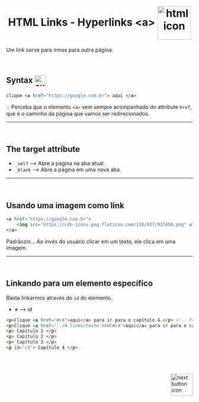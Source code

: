 <h1 align="center">
    HTML Links - Hyperlinks <strong>&lt;a&gt;</strong>
    <img src="https://cdn-icons-png.flaticon.com/512/2696/2696513.png" alt="html icon" width="90px" align="center" >
</h1>

Um link serve para irmos para outra página.

<br>

## Syntax <img src="https://cdn-icons-png.flaticon.com/512/1442/1442581.png" alt="curly braces icon" width="30px" align="center">
```html
clique <a href="https://google.com.br"> aqui </a>
```

:bulb: Perceba que o elemento `<a>` vem sempre acompanhado do attribute `href`, que é o caminho da página que vamos ser redirecionados.

<hr>
<br>

## The target attribute

- `_self` --> Abre a página na aba atual.
- `_blank` --> Abre a página em uma nova aba.


<hr>
<br>

## Usando uma imagem como link

```html
<a href="https://google.com.br">
    <img src="https://cdn-icons-png.flaticon.com/128/937/937456.png" alt="imagem" height="30px">
</a>
```

Padrãozin... Ao invés do usuário clicar em um texto, ele clica em uma imagem.


<hr>
<br>

## Linkando para um elemento específico
Basta linkarmos através do `id` do elemento.

- `#` --> id

```html
<p>Clique <a href="#c4">aqui</a> para ir para o capítulo 4.</p> <!-- Passando o caminho relativo -->
<p>Clique <a href="../4.links/teste.html#c4">aqui</a> para ir para o capítulo 4.</p> <!-- Passando o caminho absolute -->
<p> Capítulo 1 </p>
<p> Capítulo 2 </p>
<p> Capítulo 3 </p>
<p id="c4"> Capítulo 4 </p>
```


<br>
<br>

<!-- Next page button-->
[<img src="https://cdn-icons-png.flaticon.com/512/5553/5553581.png" alt="next button icon" width="60px" align="right">](../5.images/images.md)